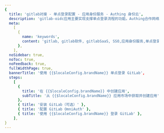 ```yaml
---
{
  title: 'gitlab对接 - 单点登录配置 - 应用身份服务 - Authing 身份云',
  description: 'gitlab-oidc应用主要实现支撑单点登录流程的功能。Authing合作网络提供 gitlab对接，单点登录，SSO，实现应用的快捷登录、免密登录，提升员工办公体验、增强用户体验，增强企业数字化服务水平。',
  meta:
    [
      {
        name: 'keywords',
        content: 'gitlab, gitlab软件, gitlabSaaS, SSO,应用身份服务,单点登录配置,Authing身份云',
      },
    ],
  noSidebar: true,
  noToc: true,
  noFeedback: true,
  fullWidthPage: true,
  bannerTitle: '使用 {{$localeConfig.brandName}} 单点登录 GitLab',
  steps:
    [
      {
        title: '在 {{$localeConfig.brandName}} 中创建应用',
        subTitle: '从 {{$localeConfig.brandName}} 应用市场中获取并创建应用',
      },
      { title: '安装 GitLab（可选）' },
      { title: '配置 GitLab OmniAuth' },
      { title: '使用 {{$localeConfig.brandName}} 登录 GitLab' },
    ],
}
---
```


<IntegrationDetail/>
